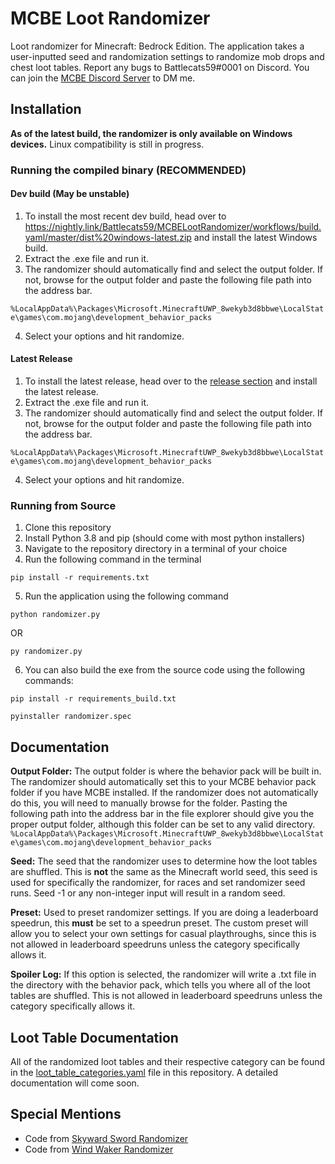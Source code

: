 # MCBE Loot Randomizer

Loot randomizer for Minecraft: Bedrock Edition. The application takes a user-inputted seed and randomization settings to randomize mob drops and chest loot tables.
Report any bugs to Battlecats59#0001 on Discord. You can join the [MCBE Discord Server](https://discord.gg/RDq2Sm8xYm) to DM me.

## Installation

**As of the latest build, the randomizer is only available on Windows devices.** Linux compatibility is still in progress.

### Running the compiled binary **(RECOMMENDED)**

#### Dev build (May be unstable)
1. To install the most recent dev build, head over to https://nightly.link/Battlecats59/MCBELootRandomizer/workflows/build.yaml/master/dist%20windows-latest.zip and install the latest Windows build.
2. Extract the .exe file and run it.
3. The randomizer should automatically find and select the output folder. If not, browse for the output folder and paste the following file path into the address bar.

` %LocalAppData%\Packages\Microsoft.MinecraftUWP_8wekyb3d8bbwe\LocalState\games\com.mojang\development_behavior_packs `

4. Select your options and hit randomize.

#### Latest Release
1. To install the latest release, head over to the [release section](https://github.com/Battlecats59/MCBELootRandomizer/releases) and install the latest release.
2. Extract the .exe file and run it.
3. The randomizer should automatically find and select the output folder. If not, browse for the output folder and paste the following file path into the address bar.

` %LocalAppData%\Packages\Microsoft.MinecraftUWP_8wekyb3d8bbwe\LocalState\games\com.mojang\development_behavior_packs `

4. Select your options and hit randomize.

### Running from Source

1. Clone this repository
2. Install Python 3.8 and pip (should come with most python installers)
3. Navigate to the repository directory in a terminal of your choice
4. Run the following command in the terminal

` pip install -r requirements.txt `

5. Run the application using the following command

` python randomizer.py `

OR

` py randomizer.py `


6. You can also build the exe from the source code using the following commands:

` pip install -r requirements_build.txt `

` pyinstaller randomizer.spec `


## Documentation

**Output Folder:** The output folder is where the behavior pack will be built in. The randomizer should automatically set this to your MCBE behavior pack folder if you have MCBE installed. If the randomizer does not automatically do this, you will need to manually browse for the folder. Pasting the following path into the address bar in the file explorer should give you the proper output folder, although this folder can be set to any valid directory.
` %LocalAppData%\Packages\Microsoft.MinecraftUWP_8wekyb3d8bbwe\LocalState\games\com.mojang\development_behavior_packs `

**Seed:** The seed that the randomizer uses to determine how the loot tables are shuffled. This is **not** the same as the Minecraft world seed, this seed is used for specifically the randomizer, for races and set randomizer seed runs. Seed -1 or any non-integer input will result in a random seed.

**Preset:** Used to preset randomizer settings. If you are doing a leaderboard speedrun, this **must** be set to a speedrun preset. The custom preset will allow you to select your own settings for casual playthroughs, since this is not allowed in leaderboard speedruns unless the category specifically allows it.

**Spoiler Log:** If this option is selected, the randomizer will write a .txt file in the directory with the behavior pack, which tells you where all of the loot tables are shuffled. This is not allowed in leaderboard speedruns unless the category specifically allows it.

## Loot Table Documentation

All of the randomized loot tables and their respective category can be found in the [loot_table_categories.yaml](https://github.com/Battlecats59/MCBELootRandomizer/blob/master/loot_table_categories.yaml) file in this repository. A detailed documentation will come soon.

## Special Mentions

- Code from [Skyward Sword Randomizer](https://github.com/lepelog/sslib)
- Code from [Wind Waker Randomizer](https://github.com/LagoLunatic/wwrando)
